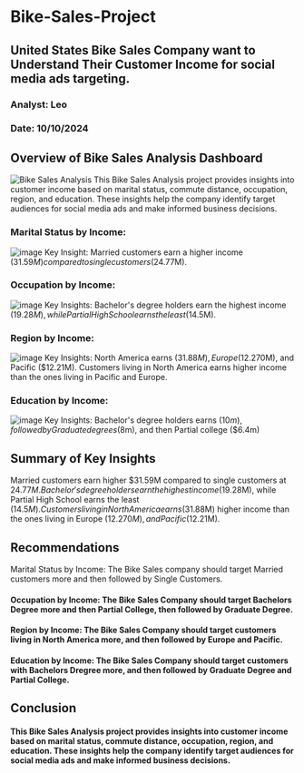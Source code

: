 # Bike-Sales-Project
## United States Bike Sales Company want to Understand Their Customer Income for social media ads targeting.
### Analyst: Leo
### Date: 10/10/2024
## Overview of Bike Sales Analysis Dashboard
![Bike Sales Analysis ](https://github.com/user-attachments/assets/18ec36d7-ff49-477a-af62-b23c4937d0bd)
This Bike Sales Analysis project provides insights into customer income based on marital status, commute distance, occupation, region, and education. These insights help the company identify target audiences for social media ads and make informed business decisions.
###  Marital Status by Income:
![image](https://github.com/user-attachments/assets/e949ef3a-39a1-4440-bda2-bc4a9e8d8f6e)
Key Insight: Married customers earn a higher income ($31.59M) compared to single customers ($24.77M).
### Occupation by Income:
![image](https://github.com/user-attachments/assets/a4445dc4-b60e-4d4d-82d2-bb454ea23fcb)
Key Insights: Bachelor's degree holders earn the highest income ($19.28M), while Partial High School earns the least ($14.5M).
### Region by Income:
![image](https://github.com/user-attachments/assets/4a65d25e-72b6-4855-9b75-626233743ebb)
Key Insights: North America earns ($31.88M), Europe ($12.270M), and Pacific ($12.21M). Customers living in North America earns higher income than the ones living in Pacific and Europe.
### Education by Income:
![image](https://github.com/user-attachments/assets/1292e84f-339a-477b-8b64-c2e790b9694c)
Key Insights: Bachelor's degree holders earns ($10m), followed by Graduate degrees ($8m), and then Partial college ($6.4m)
## Summary of Key Insights
Married customers earn higher $31.59M compared to single customers at $24.77M.
Bachelor's degree holders earn the highest income ($19.28M), while Partial High School earns the least ($14.5M).
Customers living in North America earns ($31.88M) higher income than the ones living in Europe ($12.270M), and Pacific ($12.21M).
## Recommendations
Marital Status by Income: The Bike Sales company should target Married customers more and then followed by Single Customers.
#### Occupation by Income: The Bike Sales Company should target Bachelors Degree more and then Partial College, then followed by Graduate Degree.
#### Region by Income: The Bike Sales Company should target customers living in North America  more, and then followed by Europe and Pacific.
#### Education by Income: The Bike Sales Company should target customers with Bachelors Dregree more, and then followed by Graduate Degree and Partial College.
## Conclusion
#### This Bike Sales Analysis project provides insights into customer income based on marital status, commute distance, occupation, region, and education. These insights help the company identify target audiences for social media ads and make informed business decisions.




